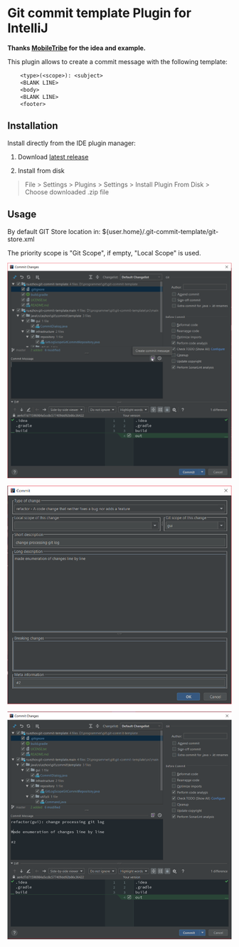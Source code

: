 # Git commit template Plugin for IntelliJ

**Thanks [MobileTribe](https://github.com/MobileTribe/commit-template-idea-plugin) for the idea and example.**

This plugin allows to create a commit message with the following template:

```
    <type>(<scope>): <subject>
    <BLANK LINE>
    <body>
    <BLANK LINE>
    <footer>
```

## Installation

Install directly from the IDE plugin manager:

1. Download [latest release](https://github.com/ezhov-da/git-commit-template/releases/latest)

1. Install from disk
> File > Settings > Plugins > Settings > Install Plugin From Disk > Choose downloaded .zip file

## Usage

By default GIT Store location in: ${user.home}/.git-commit-template/git-store.xml

The priority scope is "Git Scope", if empty, "Local Scope" is used.

![static/git-commit-1.png](static/git-commit-1.png)

![static/git-commit-1.png](static/git-commit-2.png)

![static/git-commit-1.png](static/git-commit-3.png)